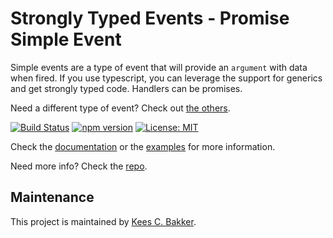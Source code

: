 # Strongly Typed Events - Promise Simple Event
Simple events are a type of event that will provide an `argument` with data when fired. If you use typescript, you can leverage the support for generics and get strongly typed code. Handlers can be promises.

Need a different type of event? Check out <a href="https://www.npmjs.com/package/strongly-typed-events">the others</a>.

[![Build Status](https://travis-ci.org/KeesCBakker/Strongly-Typed-Events-for-TypeScript.svg?branch=master)](https://travis-ci.org/KeesCBakker/Strongly-Typed-Events-for-TypeScript)
[![npm version](https://badge.fury.io/js/ste-signals.svg)](https://badge.fury.io/js/ste-signals)
[![License: MIT](https://img.shields.io/badge/License-MIT-yellow.svg)](https://opensource.org/licenses/MIT)

Check the <a href="https://github.com/KeesCBakker/Strongly-Typed-Events-for-TypeScript/tree/master/documentation">documentation</a> or the <a href="https://github.com/KeesCBakker/Strongly-Typed-Events-for-TypeScript/tree/master/examples">examples</a> for more information.

Need more info? Check the <a href="https://github.com/KeesCBakker/Strongly-Typed-Events-for-TypeScript">repo</a>.

## Maintenance
This project is maintained by <a href="https://keestalkstech.com/">Kees C. Bakker</a>.